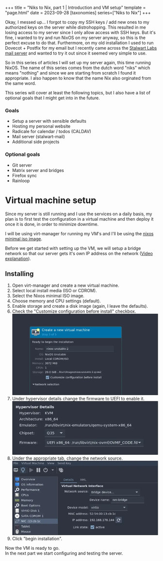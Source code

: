 +++
title = "Niks to Nix, part 1 | Introduction and VM setup"
template = "page.html"
date = 2023-09-28
[taxonomies]
series=["Niks to Nix"]
+++

Okay, I messed up... I forgot to copy my SSH keys / add new ones to my authorized keys on the server while distrohopping.
This resulted in me losing access to my server since I only allow access with SSH keys.
But it's fine, i wanted to try and run NixOS on my server anyway, so this is the perfect excuse to do that.
Furthermore, on my old installation I used to run Dovecot + Postfix for my email but I recently came across the [Stalwart Labs mail server](https://github.com/stalwartlabs/mail-server) and wanted to try it out since it seemed very simple to use.

So in this series of articles I will set up my server again, this time running NixOS.
The name of this series comes from the dutch word "niks" which means "nothing" and since we are starting from scratch I found it appropriate.
I also happen to know that the name Nix also orginated from the same word.

This series will cover at least the following topics, but I also have a list of optional goals that I might get into in the future.

### Goals

- Setup a server with sensible defaults
- Hosting my personal website
- Radicale for calendar / todos (CALDAV)
- Mail server (stalwart-mail)
- Additional side projects

### Optional goals

- Git server
- Matrix server and bridges
- Firefox sync
- Rainloop

# Virtual machine setup

Since my server is still running and I use the services on a daily basis, my plan is to first test the configuration in a virtual machine and then deploy it once it is done, in order to minimize downtime.

I will be using virt-manager for running my VM's and I'll be using the [nixos minimal iso image](https://nixos.org/download).

Before we get started with setting up the VM, we will setup a bridge network so that our server gets it's own IP address on the network ([Video explanation](https://www.youtube.com/watch?v=DYpaX4BnNlg&t=537s)).

## Installing

1. Open virt-manager and create a new virtual machine.
2. Select local install media (ISO or CDROM).
3. Select the Nixos minimal ISO image.
4. Choose memory and CPU settings (default).
5. Enable storage and create a disk image (again, I leave the defaults).
6. Check the "Customize configuration before install" checkbox. ![Customize configuration before install](./vm-customize.webp)
7. Under hypervisor details change the firmware to UEFI to enable it. ![Enable UEFI](./enable-uefi.webp)
8. Under the appropriate tab, change the network source. ![Network](./network.webp)
9. Click "begin installation".

Now the VM is ready to go.  
In the next part we start configuring and testing the server.


